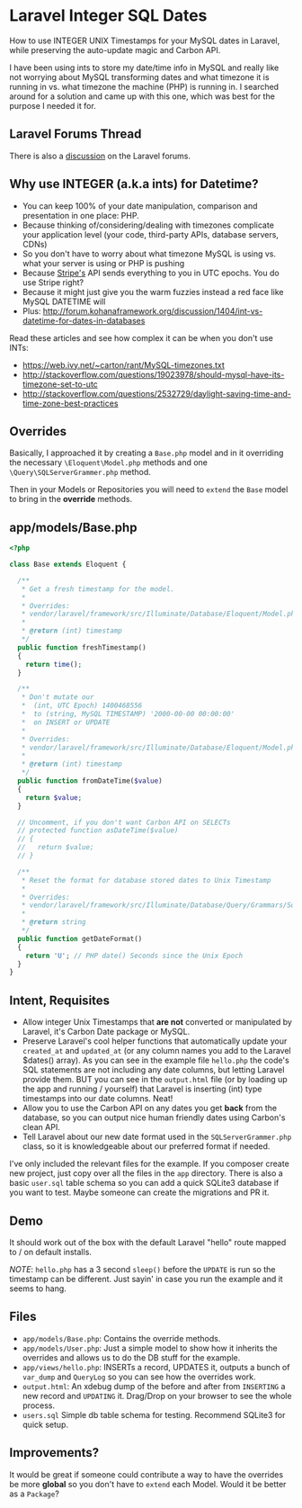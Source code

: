 Laravel Integer SQL Dates
=========================

How to use INTEGER UNIX Timestamps for your MySQL dates in Laravel, while preserving the auto-update magic and Carbon API.

I have been using ints to store my date/time info in MySQL and really like not worrying about MySQL transforming dates and what timezone it is running in vs. what timezone the machine (PHP) is running in. I searched around for a solution and came up with this one, which was best for the purpose I needed it for.

## Laravel Forums Thread

There is also a [discussion](http://laravel.io/forum/05-18-2014-integer-dates-with-sql-database-in-laravel) on the Laravel forums.

## Why use INTEGER (a.k.a ints) for Datetime?

  * You can keep 100% of your date manipulation, comparison and presentation in one place: PHP.
  * Because thinking of/considering/dealing with timezones complicate your application level (your code, third-party APIs, database servers, CDNs)
  * So you don't have to worry about what timezone MySQL is using vs. what your server is using or PHP is pushing
  * Because [Stripe's](http://www.stripe.com/) API sends everything to you in UTC epochs. You do use Stripe right?
  * Because it might just give you the warm fuzzies instead a red face like MySQL DATETIME will
  * Plus: http://forum.kohanaframework.org/discussion/1404/int-vs-datetime-for-dates-in-databases


Read these articles and see how complex it can be when you don't use INTs:

  * https://web.ivy.net/~carton/rant/MySQL-timezones.txt
  * http://stackoverflow.com/questions/19023978/should-mysql-have-its-timezone-set-to-utc
  * http://stackoverflow.com/questions/2532729/daylight-saving-time-and-time-zone-best-practices

## Overrides

Basically, I approached it by creating a `Base.php` model and in it overriding the necessary `\Eloquent\Model.php` methods and one `\Query\SQLServerGrammer.php` method.

Then in your Models or Repositories you will need to `extend` the `Base` model to bring in the __override__ methods.

## app/models/Base.php
```php
<?php

class Base extends Eloquent {

  /**
   * Get a fresh timestamp for the model.
   *
   * Overrides:
   * vendor/laravel/framework/src/Illuminate/Database/Eloquent/Model.php
   *
   * @return (int) timestamp
   */
  public function freshTimestamp()
  {
    return time();
  }

  /**
   * Don't mutate our
   *  (int, UTC Epoch) 1400468556
   *  to (string, MySQL TIMESTAMP) '2000-00-00 00:00:00'
   *  on INSERT or UPDATE
   *
   * Overrides:
   * vendor/laravel/framework/src/Illuminate/Database/Eloquent/Model.php
   *
   * @return (int) timestamp
   */
  public function fromDateTime($value)
  {
    return $value;
  }

  // Uncomment, if you don't want Carbon API on SELECTs
  // protected function asDateTime($value)
  // {
  //   return $value;
  // }

  /**
   * Reset the format for database stored dates to Unix Timestamp
   *
   * Overrides:
   * vendor/laravel/framework/src/Illuminate/Database/Query/Grammars/SqlServerGrammar.php
   *
   * @return string
   */
  public function getDateFormat()
  {
    return 'U'; // PHP date() Seconds since the Unix Epoch
  }
}
```

## Intent, Requisites

  * Allow integer Unix Timestamps that __are not__ converted or manipulated by Laravel, it's Carbon Date package or MySQL.
  * Preserve Laravel's cool helper functions that automatically update your `created_at` and `updated_at` (or any column names you add to the Laravel $dates() array). As you can see in the example file `hello.php` the code's SQL statements are not including any date columns, but letting Laravel provide them. BUT you can see in the `output.html` file (or by loading up the app and running / yourself) that Laravel is inserting (int) type timestamps into our date columns. Neat!
  * Allow you to use the Carbon API on any dates you get __back__ from the database, so you can output nice human friendly dates using Carbon's clean API.
  * Tell Laravel about our new date format used in the `SQLServerGrammer.php` class, so it is knowledgeable about our preferred format if needed.

I've only included the relevant files for the example. If you composer create new project, just copy over all the files in the `app` directory. There is also a basic `user.sql` table schema so you can add a quick SQLite3 database if you want to test. Maybe someone can create the migrations and PR it.

## Demo

It should work out of the box with the default Laravel "hello" route mapped to / on default installs.

_NOTE_: `hello.php` has a 3 second `sleep()` before the `UPDATE` is run so the timestamp can be different. Just sayin' in case you run the example and it seems to hang.

## Files

  * `app/models/Base.php`: Contains the override methods.
  * `app/models/User.php`: Just a simple model to show how it inherits the overrides and allows us to do the DB stuff for the example.
  * `app/views/hello.php`: INSERTs a record, UPDATES it, outputs a bunch of `var_dump` and `QueryLog` so you can see how the overrides work.
  * `output.html`: An xdebug dump of the before and after from `INSERTING` a new record and `UPDATING` it. Drag/Drop on your browser to see the whole process.
  * `users.sql` Simple db table schema for testing. Recommend SQLite3 for quick setup.

## Improvements?

It would be great if someone could contribute a way to have the overrides be more __global__ so you don't have to `extend` each Model. Would it be better as a `Package`?
